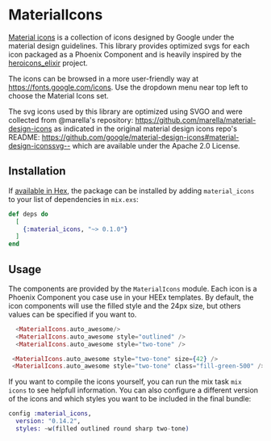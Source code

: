 # MaterialIcons

[Material icons](https://fonts.google.com/icons) is a collection of icons designed by Google under the material design guidelines.
This library provides optimized svgs for each icon packaged as a Phoenix Component and is heavily inspired by the [heroicons_elixir](https://github.com/mveytsman/heroicons_elixir) project.

The icons can be browsed in a more user-friendly way at https://fonts.google.com/icons. Use the dropdown menu near top left to choose the Material Icons set.

The svg icons used by this library are optimized using SVGO and were collected from @marella's repository: https://github.com/marella/material-design-icons as indicated in the original material design icons repo's README: https://github.com/google/material-design-icons#material-design-iconssvg-- which are available under the Apache 2.0 License.

## Installation

If [available in Hex](https://hex.pm/docs/publish), the package can be installed
by adding `material_icons` to your list of dependencies in `mix.exs`:

```elixir
def deps do
  [
    {:material_icons, "~> 0.1.0"}
  ]
end
```

## Usage

The components are provided by the `MaterialIcons` module. Each icon is a Phoenix Component you case use in your HEEx templates.
By default, the icon components will use the filled style and the 24px size, but others values can be specified if you want to. 

```heex
  <MaterialIcons.auto_awesome/>
  <MaterialIcons.auto_awesome style="outlined" />
  <MaterialIcons.auto_awesome style="two-tone" />
```

 ```heex
  <MaterialIcons.auto_awesome style="two-tone" size={42} />
  <MaterialIcons.auto_awesome style="two-tone" class="fill-green-500" />
```

If you want to compile the icons yourself, you can run the mix task `mix icons` to see helpfull information.
You can also configure a different version of the icons and which styles you want to be included in the final bundle:

```elixir
config :material_icons, 
  version: "0.14.2",
  styles: ~w(filled outlined round sharp two-tone)
```
